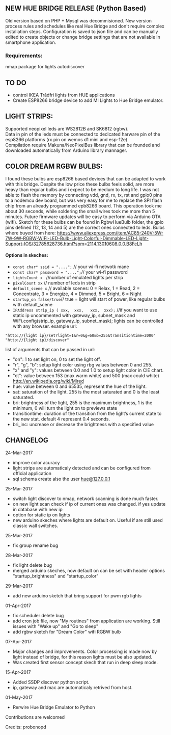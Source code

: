 ## NEW HUE BRIDGE RELEASE (Python Based)
Old version based on PHP + Mysql was decommisioned. New version process rules and schedules like real Hue Bridge and don't require complex installation steps. Configuration is saved to json file and can be manually edited to create objects or change bridge settings that are not available in smartphone application.

### Requirements:
nmap package for lights autodiscover

## TO DO
 - control IKEA Trådfri lights from HUE applications
 - Create ESP8266 bridge device to add MI Lights to Hue Bridge emulator.

## LIGHT STRIPS:
Supported neopixel leds are WS2812B and SK6812 (rgbw).  
Data in pin of the leds must be connected to dedicated harware pin of the esp8266 platforms (rx pin on wemos d1 mini and esp-12e)  
Compilation require Makuna/NeoPixelBus library that can be founded and downloaded automatically from Arduino library mannager.  

## COLOR DREAM RGBW BULBS:
I found these bulbs are esp8266 based devices that can be adapted to work with this bridge. Despite the low price these bulbs feels solid, are more heavy than regular bulbs and i expect to be medium to long life.
I was not able to flash the memory by connecting vdd, gnd, rx, tx, rst and gpio0 pins to a nodemcu dev board, but was very easy for me to replace the SPI flash chip from an already programmed epb8266 board. This operation took me about 30 seconds, while soldering the small wires took me more than 5 minutes. Future firmware updates will be easy to perform via Arduino OTA (wifi). Sketch for these bulbs can be found in RgbwHueBulb folder, the gpio pins defined (12, 13, 14 and 5) are the correct ones connected to leds.
Bulbs where buyed from here:
https://www.aliexpress.com/item/AC85-240V-5W-7W-9W-RGBW-WIFI-LED-Bulb-Light-Colorful-Dimmable-LED-Light-Support-IOS/32785628736.html?spm=2114.13010608.0.0.B8FcLh

#### Options in skeches:
 - ```const char* ssid = "....";``` // your wi-fi netwotk mane
 - ```const char* password = "....";```// your wi-fi password
 - ```lightsCount x ``` //number of emulated lights per strip
 - ```pixelCount xx``` // number of leds in strip
 - ```default_scene x``` // available scenes: 0 = Relax, 1 = Read, 2 = Concentrate, 3 = Energize, 4 = Dimmed, 5 = Bright, 6 = Night
 - ```startup_on false/true```// true = light will start of power, like regular bulbs with default_scene
 - ```IPAddress strip_ip ( xxx,  xxx,   xxx,  xxx);``` //if you want to use static ip uncommented with gateway_ip, subnet_mask and WiFi.config(strip_ip, gateway_ip, subnet_mask);
lights can be controlled with any browser. example url:  
```
"http://{light ip}/set?light=1&r=0&g=60&b=255&transitiontime=2000"
"http://{light ip}/discover"
```
list of arguments that can be passed in url:
  - "on": 1 to set light on, 0 to set the light off.
  - "r", "g", "b": setup light color using rbg values between 0 and 255.
  - "x" and "y": values between 0.0 and 1.0 to setup light color in CIE chart.
  - "ct": value between 153 (max warm white) and 500 (max could white) http://en.wikipedia.org/wiki/Mired
  - hue: value between 0 and 65535, represent the hue of the light.
  - sat: saturation of the light. 255 is the most saturated and 0 is the least saturated.
  - bri: brightness of the light, 255 is the maximum brightness, 1 is the minimum, 0 will turn the light on to previews state
  - transitiontime: duration of the transition from the light’s current state to the new stat. default 4 represent 0.4 seconds.
  - bri_inc: uncrease or decrease the brightness with a specified value
## CHANGELOG

24-Mar-2017  
 - improve color acuracy  
 - light strips are automaticaly detected and can be configured from official application  
 - sql schema create also the user hue@127.0.0.1

25-Mar-2017
 - switch light discover to nmap, network scanning is done much faster.
 - on new light scan check if ip of current ones was changed. if yes update in database with new ip
 - option for static ip on lights
 - new arduino skeches where lights are default on. Useful if are still used classic wall switches.

25-Mar-2017  
 - fix group rename bug

28-Mar-2017  
 - fix light delete bug  
 - merged arduino skeches, now default on can be set with header options "startup_brightness" and "startup_color"

29-Mar-2017  
 - add new arduino sketch that bring support for pwm rgb lights

01-Apr-2017  
 - fix scheduler delete bug
 - add cron job file, now "My routines" from application are working. Still issues with "Wake up" and "Go to sleep"
 - add rgbw sketch for "Dream Color" wifi RGBW bulb

07-Apr-2017
 - Major changes and improvements. Color processing is made now by light instead of bridge, for this reason lights must be also updated.
 - Was created first sensor concept skech that run in deep sleep mode.

15-Apr-2017
 - Added SSDP discover python script.
 - ip, gateway and mac are automaticaly retrived from host.

01-May-2017
 - Rerwire Hue Bridge Emulator to Python

Contributions are welcomed  

Credits: probonopd
